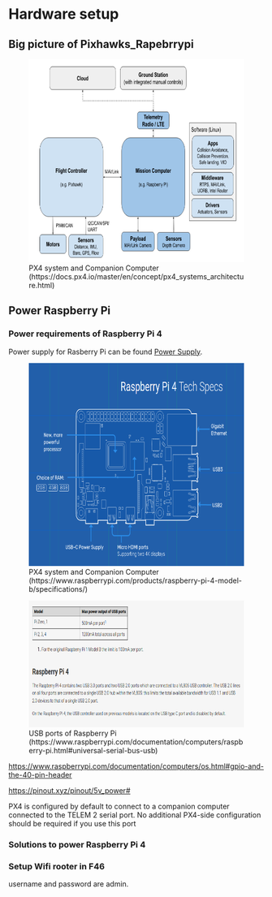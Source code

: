 # Hardware setup
## Big picture of Pixhawks_Rapebrrypi
<figure>
    <img src="3_Experiment_Setup/schematic_pixhawks_rasperry.png"
         height="400">
    <figcaption> PX4 system and Companion Computer (https://docs.px4.io/master/en/concept/px4_systems_architecture.html)</figcaption>
</figure>

## Power Raspberry Pi
### Power requirements of Raspberry Pi 4
Power supply for Rasberry Pi can be found [Power Supply](https://www.raspberrypi.com/documentation/computers/raspberry-pi.html#power-supply).
<figure>
    <img src="3_Experiment_Setup/raspberry_bard.png"
         height="400">
    <figcaption> PX4 system and Companion Computer (https://www.raspberrypi.com/products/raspberry-pi-4-model-b/specifications/)</figcaption>
</figure>

<figure>
    <img src="3_Experiment_Setup/raspberry_usb.png"
         height="250">
    <figcaption> USB ports of Raspberry Pi (https://www.raspberrypi.com/documentation/computers/raspberry-pi.html#universal-serial-bus-usb)</figcaption>
</figure>

https://www.raspberrypi.com/documentation/computers/os.html#gpio-and-the-40-pin-header

https://pinout.xyz/pinout/5v_power#

PX4 is configured by default to connect to a companion computer connected to the TELEM 2 serial port. No additional PX4-side configuration should be required if you use this port

### Solutions to power Raspberry Pi 4



### Setup Wifi rooter in F46

username and password are admin.

